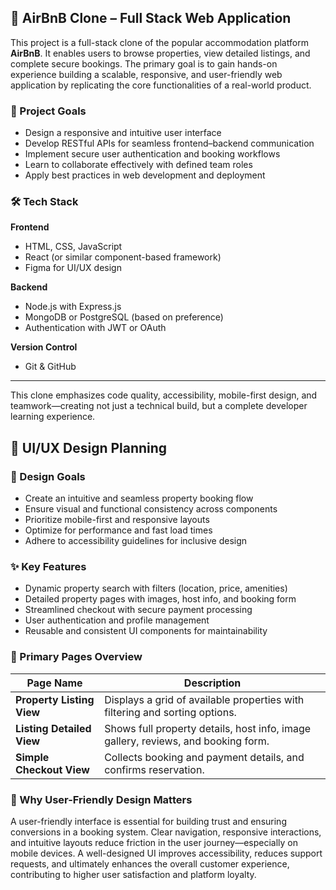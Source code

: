 ## 🏡 AirBnB Clone – Full Stack Web Application

This project is a full-stack clone of the popular accommodation platform **AirBnB**. It enables users to browse properties, view detailed listings, and complete secure bookings. The primary goal is to gain hands-on experience building a scalable, responsive, and user-friendly web application by replicating the core functionalities of a real-world product.

### 🎯 Project Goals
- Design a responsive and intuitive user interface
- Develop RESTful APIs for seamless frontend–backend communication
- Implement secure user authentication and booking workflows
- Learn to collaborate effectively with defined team roles
- Apply best practices in web development and deployment

### 🛠 Tech Stack

**Frontend**
- HTML, CSS, JavaScript
- React (or similar component-based framework)
- Figma for UI/UX design

**Backend**
- Node.js with Express.js
- MongoDB or PostgreSQL (based on preference)
- Authentication with JWT or OAuth

**Version Control**
- Git & GitHub

---

This clone emphasizes code quality, accessibility, mobile-first design, and teamwork—creating not just a technical build, but a complete developer learning experience.

## 🎨 UI/UX Design Planning

### 📌 Design Goals
- Create an intuitive and seamless property booking flow
- Ensure visual and functional consistency across components
- Prioritize mobile-first and responsive layouts
- Optimize for performance and fast load times
- Adhere to accessibility guidelines for inclusive design

### ✨ Key Features
- Dynamic property search with filters (location, price, amenities)
- Detailed property pages with images, host info, and booking form
- Streamlined checkout with secure payment processing
- User authentication and profile management
- Reusable and consistent UI components for maintainability

### 📄 Primary Pages Overview

| Page Name                 | Description                                                                 |
|---------------------------|-----------------------------------------------------------------------------|
| **Property Listing View** | Displays a grid of available properties with filtering and sorting options. |
| **Listing Detailed View** | Shows full property details, host info, image gallery, reviews, and booking form. |
| **Simple Checkout View**  | Collects booking and payment details, and confirms reservation.             |

### 🧠 Why User-Friendly Design Matters

A user-friendly interface is essential for building trust and ensuring conversions in a booking system. Clear navigation, responsive interactions, and intuitive layouts reduce friction in the user journey—especially on mobile devices. A well-designed UI improves accessibility, reduces support requests, and ultimately enhances the overall customer experience, contributing to higher user satisfaction and platform loyalty.